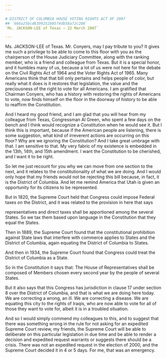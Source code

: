 ```yaml
---
---

# DISTRICT OF COLUMBIA HOUSE VOTING RIGHTS ACT OF 2007
## `666a25bcd6399252b05f4db58a72c286`
`Ms. JACKSON-LEE of Texas — 22 March 2007`

---
```



Ms. JACKSON-LEE of Texas. Mr. Conyers, may I pay tribute to you? It 
gives me such a privilege to be able to come to this floor with you as 
the chairperson of the House Judiciary Committee, along with the 
ranking member, who is a friend and colleague from Texas. But it is a 
special honor, and it humbles many of us, because a lot of us were not 
here for the debate on the Civil Rights Act of 1964 and the Voter 
Rights Act of 1965. Many Americans think that that bill only pertains 
and helps people of color, but really what it does is it restores that 
legislation, the value and the preciousness of the right to vote for 
all Americans. I am gratified that Chairman Conyers, who has a history 
with restoring the rights of Americans to vote, now finds himself on 
the floor in the doorway of history to be able to reaffirm the 
Constitution.

And I heard my good friend, and I am glad that you will hear from my 
colleague from Texas, Congressman Al Green, who spent a few days on the 
bench and I think would recognize a Constitution when he would see it. 
But I think this is important, because if the American people are 
listening, there is some suggestion, what kind of irreverent actions 
are occurring on this floor? Why are we ignoring the Constitution? And 
I take great umbrage with that. I am sensitive to that. My very fabric 
of my existence is embedded in the 13th, 14th, and 15th amendment. I 
want the Constitution to be cherished, and I want it to be right.

So let me just recount for you why we can move from one section to 
the next, and it relates to the constitutionality of what we are doing. 
And I would only hope that my friends would not be rejecting this bill 
because, in fact, it is the District of Columbia. And let me remind 
America that Utah is given an opportunity for its citizens to be 
represented.

But in 1820, the Supreme Court held that Congress could impose 
Federal taxes on the District, and it was related to the provision in 
here that says


representatives and direct taxes shall be apportioned among the several 
States. So we tax them based upon language in the Constitution that 
they equal the States.

Then in 1889, the Supreme Court found that the constitutional 
prohibition against State laws that interfere with commerce applies to 
States and the District of Columbia, again equating the District of 
Columbia to States.

And then in 1934, the Supreme Court found that Congress could treat 
the District of Columbia as a State.

So in the Constitution it says that: The House of Representatives 
shall be composed of Members chosen every second year by the people of 
several States.

But it also says that this Congress has jurisdiction in clause 17 
under section 8 over the District of Columbia, and that is what we are 
doing here today. We are correcting a wrong, an ill. We are correcting 
a disease. We are equating this city to the rights of Iraqis, who are 
now able to vote for all of those they want to vote for, albeit it is 
in a troubled situation.

And so I would simply commend my colleagues to this, and to suggest 
that there was something wrong in the rule for not asking for an 
expedited Supreme Court review, my friends, the Supreme Court will be 
able to deliberate on this particular legislation in due time and be 
able to render a decision and expedited request warrants or suggests 
there should be a crisis. There was not an expedited request in the 
election of 2000, and the Supreme Court decided it in 4 or 5 days. For 
me, that was an emergency.